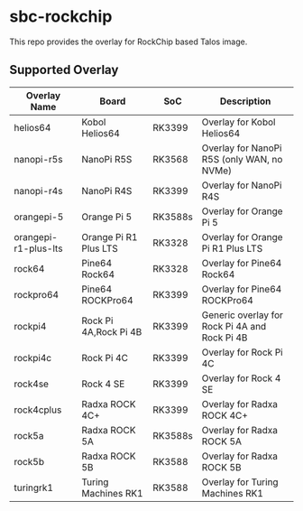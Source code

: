 # sbc-rockchip

This repo provides the overlay for RockChip based Talos image.

## Supported Overlay

| Overlay Name         | Board                 | SoC     | Description                                   |
| -------------------- | --------------------- | ------- | --------------------------------------------- |
| helios64             | Kobol Helios64        | RK3399  | Overlay for Kobol Helios64                    |
| nanopi-r5s           | NanoPi R5S            | RK3568  | Overlay for NanoPi R5S (only WAN, no NVMe)    |
| nanopi-r4s           | NanoPi R4S            | RK3399  | Overlay for NanoPi R4S                        |
| orangepi-5           | Orange Pi 5           | RK3588s | Overlay for Orange Pi 5                       |
| orangepi-r1-plus-lts | Orange Pi R1 Plus LTS | RK3328  | Overlay for Orange Pi R1 Plus LTS             |
| rock64               | Pine64 Rock64         | RK3328  | Overlay for Pine64 Rock64                     |
| rockpro64            | Pine64 ROCKPro64      | RK3399  | Overlay for Pine64 ROCKPro64                  |
| rockpi4              | Rock Pi 4A,Rock Pi 4B | RK3399  | Generic overlay for Rock Pi 4A and Rock Pi 4B |
| rockpi4c             | Rock Pi 4C            | RK3399  | Overlay for Rock Pi 4C                        |
| rock4se              | Rock 4 SE             | RK3399  | Overlay for Rock 4 SE                         |
| rock4cplus           | Radxa ROCK 4C+        | RK3399  | Overlay for Radxa ROCK 4C+                    |
| rock5a               | Radxa ROCK 5A         | RK3588s | Overlay for Radxa ROCK 5A                     |
| rock5b               | Radxa ROCK 5B         | RK3588  | Overlay for Radxa ROCK 5B                     |
| turingrk1            | Turing Machines RK1   | RK3588  | Overlay for Turing Machines RK1               |
